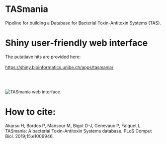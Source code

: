 # TASmania
Pipeline for building a Database for Bacterial Toxin-Antitoxin Systems (TAS).

# Shiny user-friendly web interface
The putatiave hits are provided here: <br>
<br>
https://shiny.bioinformatics.unibe.ch/apps/tasmania/

<br>
<br>


![TASmania web interface.](tasmaniaWeb.png)


# How to cite:
Akarsu H, Bordes P, Mansour M, Bigot D-J, Genevaux P, Falquet L. TASmania: A bacterial Toxin-Antitoxin Systems database. PLoS Comput Biol. 2019;15:e1006946.
